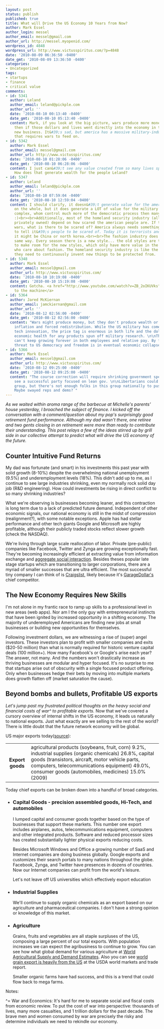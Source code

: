 ```yaml
---
layout: post
status: publish
published: true
title: What will Drive the US Economy 10 Years from Now?
author: Mark Essel
author_login: messel
author_email: messel@gmail.com
author_url: http://messel.myopenid.com/
wordpress_id: 4848
wordpress_url: http://www.victusspiritus.com/?p=4848
date: '2010-08-09 06:36:50 -0400'
date_gmt: '2010-08-09 13:36:50 -0400'
categories:
- Uncategorized
tags:
- startups
- finance
- critical value
comments:
- id: 5341
  author: Leland
  author_email: leland@pickple.com
  author_url: ''
  date: '2010-08-10 00:13:40 -0400'
  date_gmt: '2010-08-10 05:13:40 -0400'
  content: Mark, if you look at the big picture, wars produce more money for america
    then if those dollars and lives went directly into the economy in the form of
    new business. It&#39;s sad, but america has a massive military-industrial complex
    that requires wars to feed on.
- id: 5342
  author: Mark Essel
  author_email: messel@gmail.com
  author_url: http://www.victusspiritus.com/
  date: '2010-08-10 01:28:06 -0400'
  date_gmt: '2010-08-10 06:28:06 -0400'
  content: I just can&#39;t see any value created from so many lives spent on destruction.
    How does that generate wealth for the people Leland?
- id: 5347
  author: Leland
  author_email: leland@pickple.com
  author_url: ''
  date: '2010-08-10 07:59:04 -0400'
  date_gmt: '2010-08-10 12:59:04 -0400'
  content: I should clarify, it doesn&#39;t generate value for the american people
    on the whole, but it does generate a LOT of value for the military industrial
    complex, whom control much more of the democratic process then many people realize.
    :)<br><br>Additionally, most of the homeland security industry (all of which is
    privately owned) depend on how scared the american people are. If there are no
    wars, what is there to be scared of? America always needs something evil and dangerous
    to tell it&#39;s people to be scared of. Today it is terrorists and such, tomorrow
    it might be China or north korea.<br><br>The fashion industry does things the
    same way. Every season there is a new style... the old styles are tossed aside
    to make room for the new styles, which only have more value in the minds of people
    who care about fashion. The homeland security industry is like the fashion industry,
    they need to continuously invent new things to be protected from.
- id: 5348
  author: Mark Essel
  author_email: messel@gmail.com
  author_url: http://www.victusspiritus.com/
  date: '2010-08-10 10:19:08 -0400'
  date_gmt: '2010-08-10 15:19:08 -0400'
  content: Gotcha. <a href="http://www.youtube.com/watch?v=ZB_2oIKUVks" rel="nofollow">welcome,
    to the machine</a>
- id: 5364
  author: Jared McKiernan
  author_email: jamckiernan@gmail.com
  author_url: ''
  date: '2010-08-12 02:56:00 -0400'
  date_gmt: '2010-08-12 02:56:00 -0400'
  content: "Wars might produce money, but they don't produce wealth or value. Just
    inflation and forced redistribution. While the US military has come up with some
    tech innovation, the price tag is enormous in both life and the dollar's/US long-term
    economic health for any products spun off military research. \n\nThe public sector
    can't keep growing forever in both employees and relative pay. By far the greatest
    threat to US democracy and freedom is in eventual economic collapse.      "
- id: 5366
  author: Mark Essel
  author_email: messel@gmail.com
  author_url: http://www.victusspiritus.com/
  date: '2010-08-12 09:25:00 -0400'
  date_gmt: '2010-08-12 09:25:00 -0400'
  content: "The course correction will require shrinking government spending. I don't
    see a successful party focused on lean gov. \n\nLibertarians could represent this
    group, but there's not enough folks in this group nationally to push through reform.
    Maybe swayed reps and dems? "
---
```

<p><em>As we waited within aroma range of the barbecue at Michelle's parents' house yesterday, I broached the subject of finance. I kicked off the conversation with a comment/question about my pop's surprisingly good retirement fund performance. Although my dad wasn't there, one retiree and two gents closing in on retirement were more than ready to contribute their understanding. This post relays a few of the ideas stirred up by grill side in our collective attempt to predict what will drive the US economy of the future.</em></p>
<h2>Counter Intuitive Fund Returns</h2>
<p>My dad was fortunate (and smart) in his investments this past year with solid growth (8-10%) despite the overwhelming national unemployment (9.5%) and underemployment levels (18%). This didn't add up to me, as I continue to see large industries shrinking, even my normally rock solid day job (R&amp;D engineering). How could investments be rising in direct conflict to so many shrinking industries?</p>
<p>What we're observing is businesses becoming leaner, and this contraction is long term due to a lack of predicted future demand. Independent of other economic signals, our national economy is still in the midst of compression (realignment?), with some notable exceptions. Apple has had stellar performance and other tech giants Google and Microsoft are highly profitable, although their publicly traded stocks reflect slower growth (check the NASDAQ).</p>
<p>We're living through large scale reallocation of labor. Private (pre-public) companies like Facebook, Twitter and Zynga are growing exceptionally fast. They're becoming increasingly efficient at extracting value from information exchange and <a href="http://victusfate.github.io/victusspiritus/uncategorized/2010/07/30/efficient-markets-tools-which-extract-value-from-aggregate-leisure/">aggregate social interaction</a>. Besides theses popular late stage startups which are transitioning to larger corporations, there are a myriad of smaller successes that are ultra efficient. The most successful tiny company I can think of is <a href="http://www.craigslist.org/about/sites">Craigslist</a>, likely because it's <a href="http://garagedollar.com">GarageDollar's</a> chief competitor.</p>
<h2>The New Economy Requires New Skills</h2>
<p>I'm not alone in my frantic race to ramp up skills to a professional level in new areas (web apps). Nor am I the only guy with entrepreneurial instincts that have been ignited by increased opportunity in a shifting economy. The majority of underemployed Americans are finding new jobs at small businesses or building new opportunities for themselves.</p>
<p>Following investment dollars, we are witnessing a rise of (super) angel investors. These investors plan to profit with smaller companies and exits ($20-50 million) than what is normally required for historic venture capital deals (100 million+). How many Facebook's or Google's arise each year? The answer, not many.  And the numbers won't drastically increase as thriving businesses are modular and hyper focused. It's no surprise to me that startups arise out of obscurity with a single focused product offering. Only when businesses hedge their bets by moving into multiple markets does growth flatten off (market saturation the cause).</p>
<h2>Beyond bombs and bullets, Profitable US exports</h2>
<p><em>Let's jump past my frustrated political thoughts on the heavy social and financial costs of war^ to profitable exports.</em> Now that we've covered a cursory overview of internal shifts in the US economy, it leads us naturally to national exports. Just what exactly are we selling to the rest of the world? There is little doubt that the future network economy will be global.</p>
<p>US major exports today(<a href="http://en.wikipedia.org/wiki/Economy_of_the_United_States">source</a>):</p>
<table cellspacing="5">
<tbody>
<tr>
<th><strong>Export goods</strong></th>
<td>agricultural products (soybeans, fruit, corn) 9.2%, industrial supplies (organic chemicals) 26.8%, capital goods (transistors, aircraft, motor vehicle parts, computers, telecommunications equipment) 49.0%, consumer goods (automobiles, medicines) 15.0% (2009)</td>
</tr>
</tbody>
</table>
<p>Today chief exports can be broken down into a handful of broad categories.</p>
<ul>
<li>
<h3>Capital Goods - precision assembled goods, Hi-Tech, and automobiles</h3>
<p>I lumped capital and consumer goods together based on the type of businesses that support these markets. This number one export includes airplanes, autos, telecommunications equipment, computers and other integrated products. Software and reduced processor sizes has created substantially lighter physical exports reducing costs.</p>
<p>Besides Microsoft Windows and Office a growing number of SaaS and  Internet companies are doing business globally. Google exports and  customizes their search portals to many nations throughout the globe. Facebook, Zynga, and Twitter have presences in dozens of countries. Now our Internet companies can profit from the world's leisure.</p>
<p>Let's not leave off US universities which effectively export education</li>
<li>
<h3>Industrial Supplies</h3>
<p>We'll continue to supply organic chemicals as an export based on our agriculture and pharmaceutical companies. I don't have a strong opinion or knowledge of this market.</li>
<li>
<h3>Agriculture</h3>
<p>Grains, fruits and vegetables are all staple surpluses of the US, composing a large percent of our total exports. With population increases we can expect the agribusiness to continue to grow. You can see how what global demand for various agriculture at <a href="http://www.usda.gov/oce/commodity/wasde/latest.pdf">World Agricultural Supply and Demand Estimates</a>. Also you can see <a href="http://www.fas.usda.gov/grain/circular/2010/07-10/grainfull07-10.pdf">world grain export is heavily from the US</a> at the USDA world markets and trade report.</p>
<p>Smaller organic farms have had success, and this is a trend that could flow back to mega farms.</li>
</ul>
<p>Notes:</p>
<p>^= War and Economics: It's hard for me to separate social and fiscal costs from economic review. To put the cost of war into perspective: thousands of lives, many more casualties, and 1 trillion dollars for the past decade. The brave men and women consumed by war are precisely the risky and determine individuals we need to rekindle our economy.</p>
